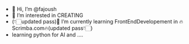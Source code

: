 - 👋 Hi, I’m @fajoush
- 👀 I’m interested in CREATING
- (👇🏻updated pass)🌱 I’m currently learning FrontEndDevelopement in 🔥Scrimba.com🔥(updated pass👇🏻)
- learning python for AI and ....

<!---
fajoush/fajoush is a ✨ special ✨ repository because its `README.md` (this file) appears on your GitHub profile.
You can click the Preview link to take a look at your changes.
--->
